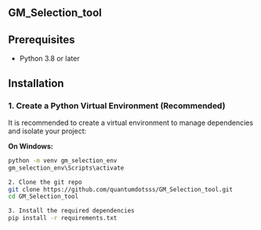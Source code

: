 ## GM_Selection_tool
## Prerequisites
- Python 3.8 or later

## Installation

### 1. Create a Python Virtual Environment (Recommended)
It is recommended to create a virtual environment to manage dependencies and isolate your project:

**On Windows:**
```bash
python -m venv gm_selection_env
gm_selection_env\Scripts\activate

2. Clone the git repo
git clone https://github.com/quantumdotsss/GM_Selection_tool.git
cd GM_Selection_tool

3. Install the required dependencies
pip install -r requirements.txt
